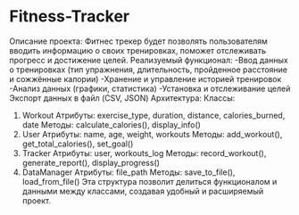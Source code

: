 # Fitness-Tracker
Описание проекта:
Фитнес трекер будет позволять пользователям вводить информацию о своих тренировках, поможет отслеживать прогресс и достижение целей.
Реализуемый функционал:
-Ввод данных о тренировках (тип упражнения, длительность, пройденное расстояние и сожжённые калории)
-Хранение и управление историей тренировок
-Анализ данных (графики, статистика)
-Установка и отслеживание целей 
Экспорт данных в файл (CSV, JSON)
Архитектура:
Классы:
1. Workout
Атрибуты: exercise_type, duration, distance, calories_burned, date
Методы: calculate_calories(), display_info()
2. User
Атрибуты: name, age, weight, workouts
Методы: add_workout(), get_total_calories(), set_goal()
3. Tracker
Атрибуты: user, workouts_log
Методы: record_workout(), generate_report(), display_progress()
4. DataManager
Атрибуты: file_path
Методы: save_to_file(), load_from_file()
Эта структура позволит делиться функционалом и данными между классами, создавая удобный и расширяемый проект.
